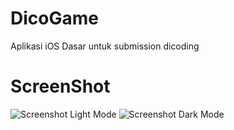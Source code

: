 # DicoGame
Aplikasi iOS Dasar untuk submission dicoding

# ScreenShot
![Screenshot Light Mode](screenshot/Hi-fi-light.jpg)
![Screenshot Dark Mode](screenshot/Hi-fi-dark.jpg)
